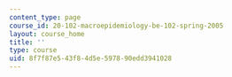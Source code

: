 ```yaml
---
content_type: page
course_id: 20-102-macroepidemiology-be-102-spring-2005
layout: course_home
title: ''
type: course
uid: 8f7f87e5-43f8-4d5e-5978-90edd3941028
---
```


